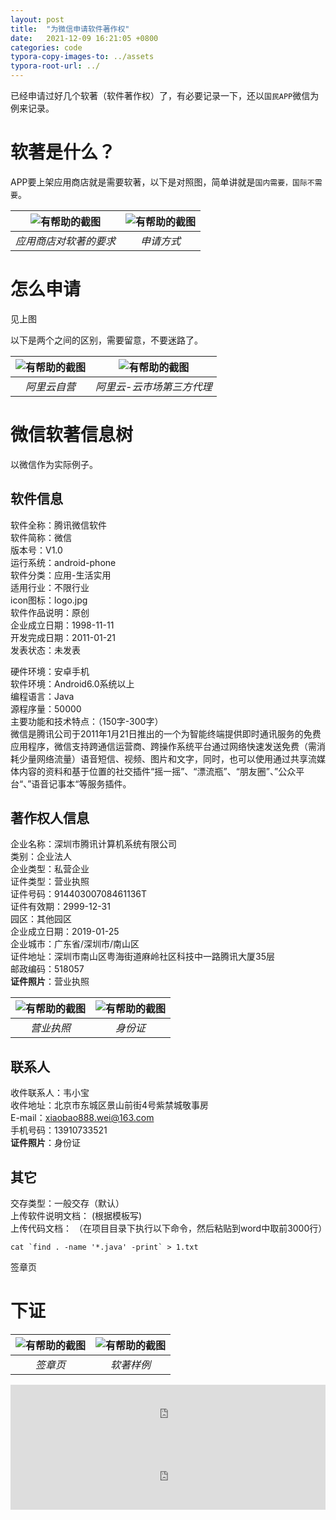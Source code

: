 ```yaml
---
layout: post
title:  "为微信申请软件著作权"
date:   2021-12-09 16:21:05 +0800
categories: code
typora-copy-images-to: ../assets
typora-root-url: ../
---
```


已经申请过好几个软著（软件著作权）了，有必要记录一下，还以`国民APP`微信为例来记录。

# 软著是什么？
APP要上架应用商店就是需要软著，以下是对照图，简单讲就是`国内需要，国际不需要`。

| ![有帮助的截图](/assets/WX20211209-195818.png) | ![有帮助的截图](/assets/WX20211209-210407.png) |
| :----------------------------------------: | :----------------------------------------: |
|          *应用商店对软著的要求*          |          *申请方式*          |

# 怎么申请

见上图

以下是两个之间的区别，需要留意，不要迷路了。

| ![有帮助的截图](/assets/1639055223441.jpg) | ![有帮助的截图](/assets/WX20211209-210848.png) |
| :----------------------------------------: | :----------------------------------------: |
|          *阿里云自营*          |          *阿里云-云市场第三方代理*          |

# 微信软著信息树
以微信作为实际例子。
## 软件信息
软件全称：腾讯微信软件  
软件简称：微信  
版本号：V1.0  
运行系统：android-phone  
软件分类：应用-生活实用  
适用行业：不限行业  
icon图标：logo.jpg  
软件作品说明：原创  
企业成立日期：1998-11-11  
开发完成日期：2011-01-21  
发表状态：未发表  

硬件环境：安卓手机  
软件环境：Android6.0系统以上  
编程语言：Java  
源程序量：50000  
主要功能和技术特点：（150字-300字）  
微信是腾讯公司于2011年1月21日推出的一个为智能终端提供即时通讯服务的免费应用程序，微信支持跨通信运营商、跨操作系统平台通过网络快速发送免费（需消耗少量网络流量）语音短信、视频、图片和文字，同时，也可以使用通过共享流媒体内容的资料和基于位置的社交插件“摇一摇”、“漂流瓶”、“朋友圈”、”公众平台“、”语音记事本“等服务插件。  

## 著作权人信息
企业名称：深圳市腾讯计算机系统有限公司  
类别：企业法人  
企业类型：私营企业  
证件类型：营业执照  
证件号码：91440300708461136T  
证件有效期：2999-12-31  
园区：其他园区  
企业成立日期：2019-01-25  
企业城市：广东省/深圳市/南山区  
证件地址：深圳市南山区粤海街道麻岭社区科技中一路腾讯大厦35层  
邮政编码：518057  
**证件照片**：营业执照  

| ![有帮助的截图](/assets/营业执照_空.jpg) | ![有帮助的截图](/assets/韦小宝身份证人像.jpg) |
| :----------------------------------------: | :----------------------------------------: |
|          *营业执照*          |          *身份证*          |

## 联系人
收件联系人：韦小宝  
收件地址：北京市东城区景山前街4号紫禁城敬事房  
E-mail：xiaobao888.wei@163.com  
手机号码：13910733521  
**证件照片**：身份证  

## 其它
交存类型：一般交存（默认）  
上传软件说明文档： (根据模板写)  
上传代码文档： （在项目目录下执行以下命令，然后粘贴到word中取前3000行）  

````shell
cat `find . -name '*.java' -print` > 1.txt
````

签章页

# 下证

| ![有帮助的截图](/assets/WX20211209-204844.png) | ![有帮助的截图](/assets/软著样例.jpg) |
| :----------------------------------------: | :----------------------------------------: |
|          *签章页*          |          *软著样例*          |



<iframe width="100%" height="100vh" src="https://www.youtube.com/embed/RII0GdItQ-I?rel=0" title="YouTube video player" frameborder="0" allow="accelerometer; autoplay; clipboard-write; encrypted-media; gyroscope; picture-in-picture" allowfullscreen></iframe>

<iframe width="100%" height="100vh" src="https://www.youtube.com/embed/Gpil08MHzx8?rel=0" title="YouTube video player" frameborder="0" allow="accelerometer; autoplay; clipboard-write; encrypted-media; gyroscope; picture-in-picture" allowfullscreen></iframe>
